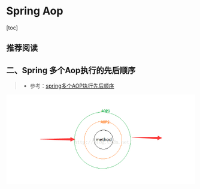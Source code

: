 # Spring Aop

[toc]

## 推荐阅读





## 二、Spring 多个Aop执行的先后顺序

> - 参考：[spring多个AOP执行先后顺序](https://blog.csdn.net/qqXHwwqwq/article/details/51678595)



![img](./images/20160615101152512)